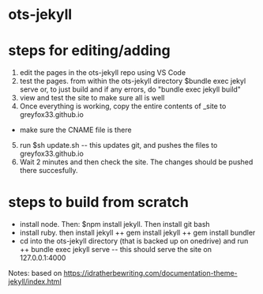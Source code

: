 # ots-jekyll

# steps for editing/adding 

1. edit the pages in the ots-jekyll repo using VS Code
2. test the pages. from within the ots-jekyll directory 
    $bundle exec jekyl serve
or, to just build and if any errors, do "bundle exec jekyll build"
3. view and test the site to make sure all is well
3. Once everything is working, copy the entire contents of _site to greyfox33.github.io
- make sure the CNAME file is there
5. run $sh update.sh  -- this updates git, and pushes the files to greyfox33.github.io
6. Wait 2 minutes and then check the site. The changes should be pushed there succesfully. 


# steps to build from scratch

+ install node. Then: $npm install jekyll. Then install git bash
+ install ruby. then install jekyll
   ++ gem install jekyll
   ++ gem install bundler
+ cd into the ots-jekyll directory (that is backed up on onedrive) and run 
   ++ bundle exec jekyll serve  -- this should serve the site on 127.0.0.1:4000 

Notes:
based on https://idratherbewriting.com/documentation-theme-jekyll/index.html